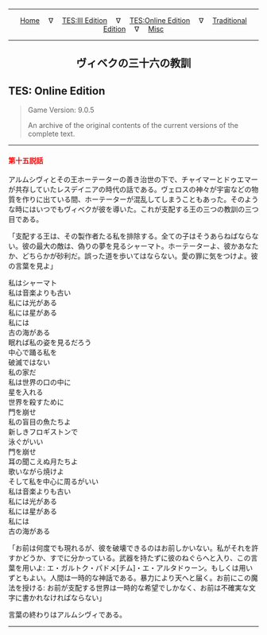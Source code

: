 
---

<!-- Jekyll Page Links -->

<center>
<a href="../../../../index.html">Home</a>
&emsp;&nabla;&emsp;
<a href="../../../index-tes3.html">TES:III Edition</a>
&emsp;&nabla;&emsp;
<a href="../../../index-teso.html">TES:Online Edition</a>
&emsp;&nabla;&emsp;
<a href="../../../index-traditional.html">Traditional Edition</a>
&emsp;&nabla;&emsp;
<a href="../../../index-misc.html">Misc</a>
</center>

<!-- Markdown Body Below: -->

---

<center>
<h2><span style="font-family:Georgia">ヴィベクの三十六の教訓</span></h2>
</center>

## TES: Online Edition

> Game Version: 9.0.5
>
> An archive of the original contents of the current versions of the complete text.

---

#### <span style="color:red">第十五説話</span>

アルムシヴィとその王ホーテーターの善き治世の下で、チャイマーとドゥエマーが共存していたレスデイニアの時代の話である。ヴェロスの神々が宇宙などの物質を作りに出ている間、ホーテーターが混乱してしまうこともあった。そのような時にはいつでもヴィベクが彼を導いた。これが支配する王の三つの教訓の三つ目である。

「支配する王は、その製作者たる私を排除する。全ての子はそうあらねばならない。彼の最大の敵は、偽りの夢を見るシャーマト。ホーテーターよ、彼かあなたか、どちらかが砂利だ。誤った道を歩いてはならない。愛の罪に気をつけよ。彼の言葉を見よ」

私はシャーマト\
私は音楽よりも古い\
私には光がある\
私には星がある\
私には\
古の海がある\
眠れば私の姿を見るだろう\
中心で踊る私を\
破滅ではない\
私の家だ\
私は世界の口の中に\
星を入れる\
世界を殺すために\
門を崩せ\
私の盲目の魚たちよ\
新しきフロギストンで\
泳ぐがいい\
門を崩せ\
耳の聞こえぬ月たちよ\
歌いながら焼けよ\
そして私を中心に周るがいい\
私は音楽よりも古い\
私には光がある\
私には星がある\
私には\
古の海がある

「お前は何度でも現れるが、彼を破壊できるのはお前しかいない。私がそれを許すかどうか、すでに分かっている。武器を持たずに彼のねぐらへと入り、この言葉を用いよ: エ・ガルトク・パドメ\[チム\]・エ・アルタドゥーン。もしくは用いずともよい。人間は一時的な神話である。暴力により天へと届く。お前にこの魔法を授ける: お前が支配する世界は一時的な希望でしかなく、お前は不確実な文字に書かれなければならない」

言葉の終わりはアルムシヴィである。

---
